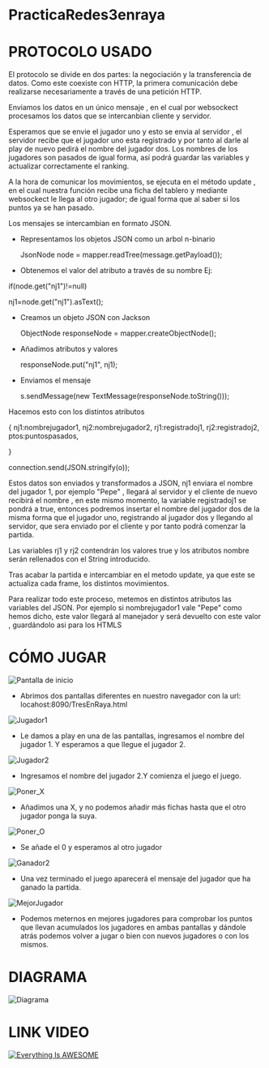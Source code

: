 # PracticaRedes3enraya
# PROTOCOLO USADO
El protocolo se divide en dos partes: la negociación y la transferencia de datos. Como este coexiste con HTTP, la primera comunicación debe realizarse necesariamente a través de una petición HTTP.

Enviamos los datos en un único mensaje , en el cual por websockect procesamos los datos que se intercanbian cliente y servidor.

Esperamos que se envie el jugador uno y esto se envia al servidor , el servidor recibe que el jugador uno esta registrado y por tanto al darle al play de nuevo pedirá el nombre del jugador dos. Los nombres de los jugadores son pasados de igual forma, así podrá guardar las variables y actualizar correctamente el ranking.

A la hora de comunicar los movimientos, se ejecuta en el método update , en el cual nuestra función recibe una ficha del tablero y mediante websockect le llega al otro jugador; de igual forma que al saber si los puntos ya se han pasado.

Los mensajes se intercambian en formato JSON.

+ Representamos los objetos JSON como un arbol n-binario

  JsonNode node = mapper.readTree(message.getPayload());

+ Obtenemos el valor del atributo a través de su nombre 
Ej:

if(node.get("nj1")!=null)
                  
  nj1=node.get("nj1").asText();
  
+ Creamos un objeto JSON con Jackson

  ObjectNode responseNode = mapper.createObjectNode();
  
+ Añadimos atributos y valores 

  responseNode.put("nj1", nj1);
  
+ Enviamos el mensaje 
  
  s.sendMessage(new TextMessage(responseNode.toString()));
  
 Hacemos esto con los distintos atributos 
 
 {
         nj1:nombrejugador1,
         nj2:nombrejugador2,
         rj1:registradoj1,
         rj2:registradoj2,
         ptos:puntospasados,
         
 }
        
        
connection.send(JSON.stringify(o));

Estos datos son enviados y transformados a JSON, nj1 enviara el nombre del jugador 1, por ejemplo "Pepe" , llegará al servidor y el cliente de nuevo recibirá el nombre , en este mismo momento, la variable registradoj1 se pondrá a true, entonces podremos insertar el nombre del jugador dos de la misma forma que el jugador uno, registrando al jugador dos y llegando al servidor, que sera enviado por el cliente y por tanto podrá comenzar la partida.

Las variables rj1 y rj2 contendrán los valores true y los atributos nombre  serán rellenados con el String introducido.

Tras acabar la partida e intercambiar en el metodo update, ya que este se actualiza cada frame, los distintos movimientos.

Para realizar todo este proceso, metemos en distintos atributos las variables del JSON. Por ejemplo si nombrejugador1 vale "Pepe" como hemos dicho, este valor llegará al manejador y será devuelto con este valor , guardándolo asi para los HTMLS
        
                
                   
                



# CÓMO JUGAR
![Pantalla de inicio](https://github.com/MiguelAngelGalazSanchez/PracticaRedes3enraya/blob/fasev4/imagenesFase4/Pantalla%20de%20inicio.PNG)
+ Abrimos dos pantallas diferentes en nuestro navegador con la url: locahost:8090/TresEnRaya.html

![Jugador1](https://github.com/MiguelAngelGalazSanchez/PracticaRedes3enraya/blob/fasev4/imagenesFase4/Jugador1.PNG)
+ Le damos a play en una de las pantallas, ingresamos el nombre del jugador 1. Y esperamos a que llegue el jugador 2.

![Jugador2](https://github.com/MiguelAngelGalazSanchez/PracticaRedes3enraya/blob/fasev4/imagenesFase4/jugador2.PNG)
+ Ingresamos el nombre del jugador 2.Y comienza el juego el juego.

![Poner_X](https://github.com/MiguelAngelGalazSanchez/PracticaRedes3enraya/blob/fasev4/imagenesFase4/PonerX.PNG)
+ Añadimos una X, y no podemos añadir más fichas hasta que el otro jugador ponga la suya.

![Poner_O](https://github.com/MiguelAngelGalazSanchez/PracticaRedes3enraya/blob/fasev4/imagenesFase4/PonerO.PNG)
+ Se añade el 0 y esperamos al otro jugador

![Ganador2](https://github.com/MiguelAngelGalazSanchez/PracticaRedes3enraya/blob/fasev4/imagenesFase4/GanarJugador2.PNG)
+ Una vez terminado el juego aparecerá el mensaje del jugador que ha ganado la partida.

![MejorJugador](https://github.com/MiguelAngelGalazSanchez/PracticaRedes3enraya/blob/fasev4/imagenesFase4/MejoresJugadores2.PNG)
+ Podemos meternos en mejores jugadores para comprobar los puntos que llevan acumulados los jugadores en ambas pantallas y dándole atrás podemos volver a jugar o bien con nuevos jugadores o con los mismos.

# DIAGRAMA
![Diagrama](https://github.com/MiguelAngelGalazSanchez/PracticaRedes3enraya/blob/fasev4/diagramaws.png)
# LINK VIDEO
[![Everything Is AWESOME](https://github.com/MiguelAngelGalazSanchez/PracticaRedes3enraya/blob/fasev4/Sin%20t%C3%ADtulo.png)](https://www.youtube.com/watch?v=f1HxMqZEeeU&feature=youtu.be "Tres en raya con Websocket")



